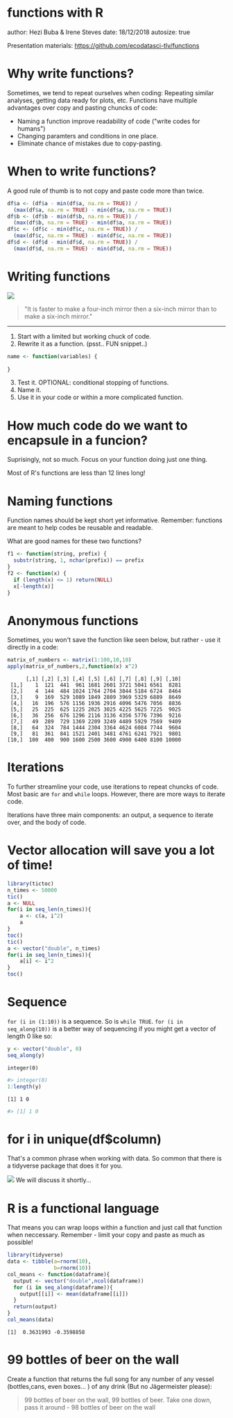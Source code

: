 functions with R
========================================================
author: Hezi Buba & Irene Steves
date: 18/12/2018
autosize: true

Presentation materials: https://github.com/ecodatasci-tlv/functions 

Why write functions?
========================================================
Sometimes, we tend to repeat ourselves when coding: Repeating similar analyses, getting data ready for plots, etc.
Functions have multiple advantages over copy and pasting chuncks of code:
- Naming a function improve readability of code ("write codes for humans")
- Changing paramters and conditions in one place.
- Eliminate chance of mistakes due to copy-pasting.

When to write functions?
=======================================================
A good rule of thumb is to not copy and paste code more than twice.


```r
df$a <- (df$a - min(df$a, na.rm = TRUE)) / 
  (max(df$a, na.rm = TRUE) - min(df$a, na.rm = TRUE))
df$b <- (df$b - min(df$b, na.rm = TRUE)) / 
  (max(df$b, na.rm = TRUE) - min(df$a, na.rm = TRUE))
df$c <- (df$c - min(df$c, na.rm = TRUE)) / 
  (max(df$c, na.rm = TRUE) - min(df$c, na.rm = TRUE))
df$d <- (df$d - min(df$d, na.rm = TRUE)) / 
  (max(df$d, na.rm = TRUE) - min(df$d, na.rm = TRUE))
```


Writing functions
========================================================

![](spotify-howtobuildmvp.gif)

>"It is faster to make a four-inch mirror then a six-inch mirror than to make a six-inch mirror." 

****

1. Start with a limited but working chuck of code.
2. Rewrite it as a function. (psst.. FUN snippet..)

```r
name <- function(variables) {
  
}
```

3. Test it. OPTIONAL: conditional stopping of functions.
4. Name it. 
5. Use it in your code or within a more complicated function. 

How much code do we want to encapsule in a funcion?
========================================================
Suprisingly, not so much. Focus on your function doing just one thing.

Most of R's functions are less than 12 lines long!


Naming functions
========================================================
Function names should be kept short yet informative. Remember: functions are meant to help codes be reusable and readable.

What are good names for these two functions?


```r
f1 <- function(string, prefix) {
  substr(string, 1, nchar(prefix)) == prefix
}
f2 <- function(x) {
  if (length(x) <= 1) return(NULL)
  x[-length(x)]
}
```


Anonymous functions
========================================================
Sometimes, you won't save the function like seen below, but rather - use it directly in a code:


```r
matrix_of_numbers <- matrix(1:100,10,10)
apply(matrix_of_numbers,2,function(x) x^2)
```

```
      [,1] [,2] [,3] [,4] [,5] [,6] [,7] [,8] [,9] [,10]
 [1,]    1  121  441  961 1681 2601 3721 5041 6561  8281
 [2,]    4  144  484 1024 1764 2704 3844 5184 6724  8464
 [3,]    9  169  529 1089 1849 2809 3969 5329 6889  8649
 [4,]   16  196  576 1156 1936 2916 4096 5476 7056  8836
 [5,]   25  225  625 1225 2025 3025 4225 5625 7225  9025
 [6,]   36  256  676 1296 2116 3136 4356 5776 7396  9216
 [7,]   49  289  729 1369 2209 3249 4489 5929 7569  9409
 [8,]   64  324  784 1444 2304 3364 4624 6084 7744  9604
 [9,]   81  361  841 1521 2401 3481 4761 6241 7921  9801
[10,]  100  400  900 1600 2500 3600 4900 6400 8100 10000
```


Iterations
========================================================
To further streamline your code, use iterations to repeat chuncks of code.
Most basic are `for` and `while` loops. However, there are more ways to iterate code.

Iterations have three main components: an output, a sequence to iterate over, and the body of code.

Vector allocation will save you a lot of time!
========================================================


```r
library(tictoc)
n_times <- 50000
tic()
a <- NULL
for(i in seq_len(n_times)){
    a <- c(a, i^2)
    a
}
toc()
tic()
a <- vector("double", n_times)
for(i in seq_len(n_times)){
    a[i] <- i^2
}
toc()
```

Sequence
========================================================
`for (i in (1:10))` is a sequence. So is `while TRUE`. 
`for (i in seq_along(10))` is a better way of sequencing if you might get a vector of length 0 like so:


```r
y <- vector("double", 0)
seq_along(y)
```

```
integer(0)
```

```r
#> integer(0)
1:length(y)
```

```
[1] 1 0
```

```r
#> [1] 1 0
```

for i in unique(df$column)
========================================================
That's a common phrase when working with data.  So common that there is a tidyverse package that does it for you.

![](purrr.png) We will discuss it shortly...

R is a functional language 
========================================================
That means you can wrap loops within a function and just call that function when neccessary.
Remember - limit your copy and paste as much as possible!


```r
library(tidyverse)
data <- tibble(a=rnorm(10),
               b=rnorm(10))
col_means <- function(dataframe){
  output <- vector("double",ncol(dataframe))
  for (i in seq_along(dataframe)){
    output[[i]] <- mean(dataframe[[i]])
  }
  return(output)
}
col_means(data)
```

```
[1]  0.3631993 -0.3598858
```


99 bottles of beer on the wall
========================================================

Create a function that returns the full song for any number of any vessel (bottles,cans, even boxes... ) of any drink (But no Jägermeister please):

>99 bottles of beer on the wall, 99 bottles of beer. Take one down, pass it around - 98 bottles of beer on the wall
